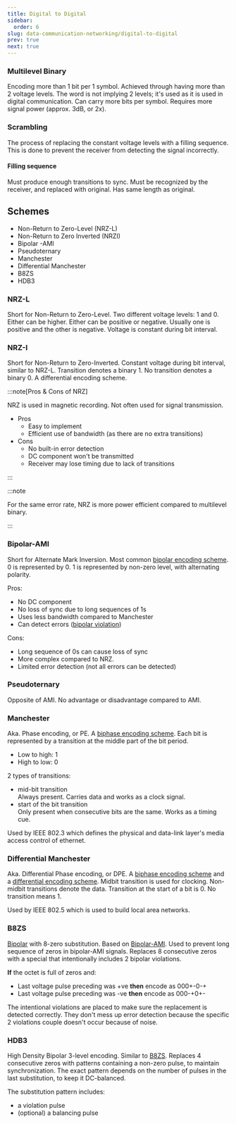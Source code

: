 ```yaml
---
title: Digital to Digital
sidebar:
  order: 6
slug: data-communication-networking/digital-to-digital
prev: true
next: true
---
```


### Multilevel Binary

Encoding more than 1 bit per 1 symbol. Achieved through having more than 2 voltage levels. The word is not implying 2 levels; it's used as it is used in digital communication. Can carry more bits per symbol. Requires more signal power (approx. $3\text{dB}$, or $2\text{x}$).

### Scrambling

The process of replacing the constant voltage levels with a filling sequence. This is done to prevent the receiver from detecting the signal incorrectly.

#### Filling sequence

Must produce enough transitions to sync. Must be recognized by the receiver, and replaced with original. Has same length as original.

## Schemes

- Non-Return to Zero-Level (NRZ-L)
- Non-Return to Zero Inverted (NRZI)
- Bipolar -AMI
- Pseudoternary
- Manchester
- Differential Manchester
- B8ZS
- HDB3

### NRZ-L

Short for Non-Return to Zero-Level. Two different voltage levels: 1 and 0. Either can be higher. Either can be positive or negative. Usually one is positive and the other is negative. Voltage is constant during bit interval.

### NRZ-I

Short for Non-Return to Zero-Inverted. Constant voltage during bit interval, similar to NRZ-L. Transition denotes a binary 1. No transition denotes a binary 0. A differential encoding scheme.

:::note[Pros & Cons of NRZ]

NRZ is used in magnetic recording. Not often used for signal transmission.

- Pros
  - Easy to implement
  - Efficient use of bandwidth (as there are no extra transitions)
- Cons
  - No built-in error detection
  - DC component won't be transmitted
  - Receiver may lose timing due to lack of transitions

:::

:::note

For the same error rate, NRZ is more power efficient compared to multilevel binary.

:::


### Bipolar-AMI

Short for Alternate Mark Inversion. Most common [bipolar encoding scheme](/data-communication-networking/encoding-decoding#biploar-encoding). 0 is represented by 0. 1 is represented by non-zero level, with alternating polarity.

Pros:
- No DC component
- No loss of sync due to long sequences of 1s
- Uses less bandwidth compared to Manchester
- Can detect errors ([bipolar violation](/data-communication-networking/encoding-decoding#biploar-violation))

Cons:
- Long sequence of 0s can cause loss of sync
- More complex compared to NRZ.
- Limited error detection (not all errors can be detected)

### Pseudoternary

Opposite of AMI. No advantage or disadvantage compared to AMI.

### Manchester

Aka. Phase encoding, or PE. A [biphase encoding scheme](/data-communication-networking/encoding-decoding#biphase-encoding). Each bit is represented by a transition at the middle part of the bit period.
- Low to high: 1
- High to low: 0

2 types of transitions:
- mid-bit transition   
  Always present. Carries data and works as a clock signal.
- start of the bit transition   
  Only present when consecutive bits are the same. Works as a timing cue.

Used by IEEE 802.3 which defines the physical and data-link layer's media access control of ethernet.

### Differential Manchester

Aka. Differential Phase encoding, or DPE. A [biphase encoding scheme](/data-communication-networking/encoding-decoding#biphase-encoding) and a [differential encoding scheme](/data-communication-networking/encoding-decoding#differential-encoding). Midbit transition is used for clocking. Non-midbit transitions denote the data. Transition at the start of a bit is 0. No transition means 1. 

Used by IEEE 802.5 which is used to build local area networks.

### B8ZS

[Bipolar](/data-communication-networking/encoding-decoding#bipolar-encoding) with 8-zero substitution. Based on [Bipolar-AMI](/data-communication-networking/digital-to-digital#bipolar-ami). Used to prevent long sequence of zeros in bipolar-AMI signals. Replaces 8 consecutive zeros with a special that intentionally includes 2 bipolar violations.

**If** the octet is full of zeros and:
- Last voltage pulse preceding was +ve **then** encode as 000+-0-+
- Last voltage pulse preceding was -ve **then** encode as 000-+0+-

The intentional violations are placed to make sure the replacement is detected correctly. They don't mess up error detection because the specific 2 violations couple doesn't occur because of noise.

### HDB3

High Density Bipolar 3-level encoding. Similar to [B8ZS](/data-communication-networking/digital-to-digital#b8zs). Replaces 4 consecutive zeros with patterns containing a non-zero pulse, to maintain synchronization. The exact pattern depends on the number of pulses in the last substitution, to keep it DC-balanced. 

The substitution pattern includes:
- a violation pulse
- (optional) a balancing pulse
